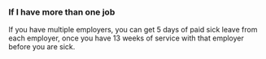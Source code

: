 ###  **If I have more than one job**

If you have multiple employers, you can get 5 days of paid sick leave from
each employer, once you have 13 weeks of service with that employer before you
are sick.
